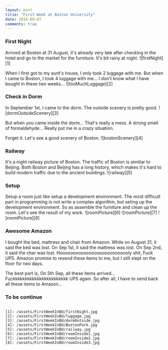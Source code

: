 ```yaml
---
layout: post
titie: "First Week at Boston University"
date: 2016-09-07
comments: true
---
```


### First Night
Arrived at Boston at 31 August, it's already very late after checking in the hotel and go to the market for the furniture. It's bit rainy at night.
![firstNight][1]

When I first got to my aunt's house, I only took 2 luggage with me. But when I came to Boston, I took 4 luggage with me... I don't know what I have bought in 
these two weeks...
![tooMuchLuggage][2]

### Check in Dorm
In September 1st, I came to the dorm. The outside scenery is pretty good.
![dormOutsideScenery][3]

But when you came inside the dorm... That's really a mess. A strong smell of 
formaldehyde... Really put me in a crazy situation.

Forget it. Let's see a good scenery of Boston.
![bostonScenery][4]

### Railway
It's a night railway picture of Boston. The traffic of Boston is similiar to 
Beijing. Both Boston and Beijing has a long history, which makes it's hard to build modern traffic due to the ancient buildings.
![railway][5]

### Setup
Setup a room just like setup a development environment. The most difficult part in programming is not write a complex algorithm, but seting up the development environment. So as assemble the furniture and clean up the room. Let's see the result of my work.
![roomPicture][6]
![roomPicture][7]
![roomPicture][8]

### Awesome Amazon
I bought the bed, mattress and chair from Amazon. While on August 31, it said the bed was lost. On Sep 1st, it said the mattress was lost. On Sep 2nd, it said the char was lost. Hooooooooooooooooooooooooooly shit, Fuck UPS. Amazon promise to resend these items to me, but I still slept on the floor for two days. 

The best part is, On 5th Sep, all these items arrived... Fuckkkkkkkkkkkkkkkkkkkkkkk UPS again. So after all, I have to send back all these items to Amazon...

### To be continue
~~~

[1]: /assets/FirstWeekInBU/firstNight.jpg
[2]: /assets/FirstWeekInBU/luggage.jpg
[3]: /assets/FirstWeekInBU/dormOutside.jpg
[4]: /assets/FirstWeekInBU/BostonPark.jpg
[5]: /assets/FirstWeekInBU/railway.jpg
[6]: /assets/FirstWeekInBU/roomInside1.jpg
[7]: /assets/FirstWeekInBU/roomInside2.jpg
[8]: /assets/FirstWeekInBU/roomInside3.jpg

